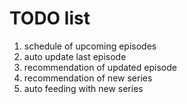 # TODO list

1. schedule of upcoming episodes
2. auto update last episode
3. recommendation of updated episode
4. recommendation of new series
5. auto feeding with new series